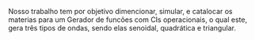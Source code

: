 Nosso trabalho tem por objetivo dimencionar, simular, e catalocar os materias para um Gerador de funcões com CIs operacionais, o qual este, gera três tipos de ondas, sendo elas
senoidal, quadrática e triangular.
